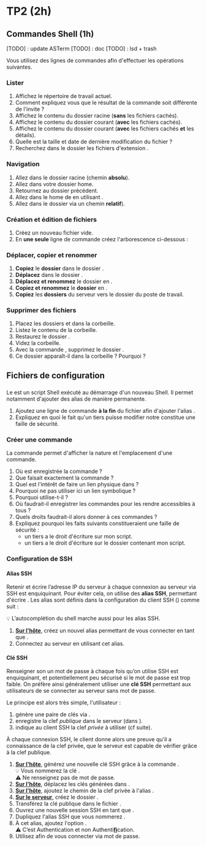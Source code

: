<!DOCTYPE html>
<html lang="fr">
    <head>
        <meta charset="utf8"/>
        <title>TP2 (AdminSys)</title>
        <meta name="color-scheme" content="dark light">
        <meta name="viewport" content="width=device-width, initial-scale=1"/>
        <link   href="/skeleton/tp/index.css"  rel="stylesheet">
        <script  src="/skeleton/tp/index.js"  type="module"     blocking="render" async></script>
    </head>
    <body>
        <main>

# TP2 (2h)

## Commandes Shell (1h)

[TODO] : update ASTerm
[TODO] : doc
[TODO] : lsd + trash

Vous utilisez des lignes de commandes afin d'effectuer les opérations suivantes.

### Lister

1. <q-text> Affichez le répertoire de travail actuel.</q-text>
2. <q-text> Comment expliquez vous que le résultat de la commande soit différente de l'invite ?</q-text>
1. <q-text> Affichez le contenu du dossier racine (**sans** les fichiers cachés).</q-text>
1. <q-text> Affichez le contenu du dossier courant (**avec** les fichiers cachés).</q-text>
1. <q-text>Affichez le contenu du dossier courant (**avec** les fichiers cachés **et** les détails).</q-text>
1. <q-text>Quelle est la taille et date de dernière modification du fichier <script type="c-text">.bashrc</script> ?</q-text>
1. <q-text>Recherchez dans le dossier <script type="c-text">/var/log/</script> les fichiers d'extension <script type="c-text">.log</script>.</q-text>

### Navigation

1. <q-text>Allez dans le dossier racine (chemin **absolu**).</q-text>
1. <q-text>Allez dans votre dossier home.</q-text>
1. <q-text>Retournez au dossier précédent.</q-text>
1. <q-text>Allez dans le home de <script type="c-text">zeus</script> en utilisant <script type="c-text">~<h>$USER</h></script>.</q-text>
1. <q-text>Allez dans le dossier <script type="c-text">/var/log/</script> via un chemin **relatif**).</q-text>

### Création et édition de fichiers

1. <q-text>Créez un nouveau fichier <script type="c-text">/tmp/test</script> vide.</q-text>
1. <q-text>En **une seule** ligne de commande créez l'arborescence ci-dessous :
  <script type="c-bash">
    📂 /tmp/
    ├── 📂 A
    │   ├── 📂 1
    │   └── 📂 2
    └── 📂 B
        ├── 📂 1
        └── 📂 2
  </script></q-text>

### Déplacer, copier et renommer

1. <q-text> **Copiez** le **dossier** <script type="c-bash">B/</script> dans le dossier <script type="c-bash">A/</script>.</q-text>
1. <q-text> **Déplacez** <script type="c-bash">A/B/</script> dans le dossier <script type="c-bash">A/1/</script>.</q-text>
1. <q-text> **Déplacez et renommez** le dossier <script type="c-bash">A/1/B/</script> en <script type="c-bash">/tmp/C</script>.</q-text>
1. <q-text> **Copiez et renommez** le **dossier** <script type="c-bash">C/</script> en <script type="c-bash">/tmp/D</script>.</q-text>
1. <q-text> **Copiez** les **dossiers** <script type="c-bash">{A,B,C}/</script> du serveur vers le dossier <script type="c-bash">/tmp/</script> du poste de travail.</q-text>

### Supprimer des fichiers

1. <q-text> Placez les dossiers <script type="c-bash">B/2/</script> et <script type="c-bash">A/2/</script> dans la corbeille.</q-text>
1. <q-text> Listez le contenu de la corbeille.</q-text>
1. <q-text> Restaurez le dossier <script type="c-bash">A/2/</script>.</q-text>
1. <q-text> Videz la corbeille.</q-text>
1. <q-text> Avec la commande <script type="c-bash">rm</script>, supprimez le dossier <script type="c-bash">A/2/</script>.</q-text>
1. <q-text> Ce dossier apparaît-il dans la corbeille ? Pourquoi ?</q-text>

## Fichiers de configuration

### <script type="c-text">.bashrc</script>

Le <script type="c-text">.bashrc</script> est un script Shell exécuté au démarrage d'un nouveau Shell. Il permet notamment d'ajouter des alias de manière permanente.

1. Ajoutez une ligne de commande <b>à la fin</b> du fichier <script type="c-text">.bashrc</script> afin d'ajouter l'alias <script type="c-bash">hello</script>.
1. <q-text>Expliquez en quoi le fait qu'un tiers puisse modifier notre <script type="c-text">.bashrc</script> constitue une faille de sécurité.</q-text>

### Créer une commande

La commande <script type="c-bash">type <h>$CMD</h></script> permet d'afficher la nature et l'emplacement d'une commande.

1. <q-text>Où est enregistrée la commande <script type="c-bash">mkcmd</script> ?</q-text>
1. <q-text>Que faisait exactement la commande <script type="c-bash">mkcmd</script> ?</q-text>
1. <q-text>Quel est l'intérêt de faire un lien physique dans <script type="c-bash">mkcmd</script> ?</q-text>
1. <q-text>Pourquoi ne pas utiliser ici un lien symbolique ?</q-text>
1. <q-text>Pourquoi <script type="c-bash">mkcmd</script> utilise-t-il <script type="c-bash">relpath</script> ?</q-text>
1. <q-text>Où faudrait-il enregistrer les commandes pour les rendre accessibles à tous ?</q-text>
1. <q-text>Quels droits faudrait-il alors donner à ces commandes ?</q-text>
1. Expliquez pourquoi les faits suivants constitueraient une faille de sécurité :
   - <q-text>un tiers a le droit d'écriture sur mon script.</q-text>
   - <q-text>un tiers a le droit d'écriture sur le dossier contenant mon script.</q-text>

### Configuration de SSH


#### Alias SSH

Retenir et écrire l’adresse IP du serveur à chaque connexion au serveur via SSH est
enquiquinant. Pour éviter cela, on utilise des **alias SSH**, permettant d'écrire <script type="c-bash">ssh <h>$ALIAS</h></script> au lieu de <script type="c-bash">ssh <h>$USER</h>@<h>$SERVER</h></script>. Les alias sont définis dans la configuration du client SSH (<script type="c-text">~/.ssh/config</script>) comme suit :
<script type="c-bash">
Host <h>$ALIAS</h> # ssh ALIAS => ssh USER@SERVER
  User <h>$USER</h>
  HostName <h>$SERVER</h>
  IdentityFile <h>$PRIVKEY_PATH</h> # si clé SSH
  IdentitiesOnly yes         # si IdentityFile
</script>

💡 L’autocomplétion du shell marche aussi pour les alias SSH.

1. <q-text><u><b>Sur l'hôte</b></u>, créez un nouvel alias <script type="c-text">AdmSys</script> permettant de vous connecter en tant que <script type="c-text">zeus</script>.</q-text>
2. <q-text>Connectez au serveur en utilisant cet alias.</q-text>

#### Clé SSH

Renseigner son un mot de passe à chaque fois qu’on utilise SSH est enquiquinant, et potentiellement peu sécurisé si le mot de passe est trop faible. On préfère ainsi généralement utiliser une **clé SSH** permettant aux utilisateurs de se connecter au serveur sans mot de passe.

Le principe est alors très simple, l'utilisateur :
1. génère une paire de clés via <script type="c-bash">ssh-keygen</script>.
2. enregistre la clef *publique* dans le serveur (dans <script type="c-text">~/.ssh/authorized_keys</script>).
3. indique au client SSH la clef *privée* à utiliser (cf suite).

À chaque connexion SSH, le client donne alors une preuve qu'il a connaissance de la clef privée, que le serveur est capable de vérifier grâce à la clef publique.

1. <u><b>Sur l'hôte</b></u>, générez une nouvelle clé SSH grâce à la commande <script type="c-bash">ssh-keygen</script>.<br/>
   💡 Vous nommerez la clé <script type="c-text">AdmSys</script>.<br/>
   ⚠ Ne renseignez pas de mot de passe.
1. <q-text><u><b>Sur l'hôte</b></u>, déplacez les clés générées dans <script type="c-text">~/.ssh/keys/{priv/,pub/}</script>.</q-text>
1. <q-text><u><b>Sur l'hôte</b></u>, ajoutez le chemin de la clef privée à l'alias <script type="c-text">AdmSys</script>.</q-text>
2. <q-text><u><b>Sur le serveur</b></u>, créez le dossier <script type="c-text">~zeus/.ssh/</script>.</q-text>
3. <q-text>Transférez la clé publique dans le fichier <script type="c-text">~zeus/.ssh/authorized_keys</script>.</q-text>
4. <q-text>Ouvrez une nouvelle session SSH en tant que <script type="c-text">zeus</script>.</q-text>
1. <q-text>Dupliquez l'alias SSH <script type="c-text">AdmSys</script> que vous nommerez <script type="c-text">AdmSysPwd</script>.</q-text>
1. <q-text>À cet alias, ajoutez l'option <script type="c-text">PubkeyAuthentication no</script>.<br/>
   ⚠ C’est Authentication et non Authenti<b><u>fi</u></b>cation.</q-text>
2. <q-text>Utilisez <script type="c-text">AdmSysPwd</script> afin de vous connecter via mot de passe.</q-text>

</main>
    </body>
</html>